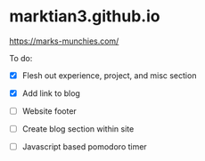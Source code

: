 # marktian3.github.io
https://marks-munchies.com/ 

To do: 
- [x] Flesh out experience, project, and misc section 
- [x] Add link to blog
- [ ] Website footer
- [ ] Create blog section within site 
- [ ] Javascript based pomodoro timer


